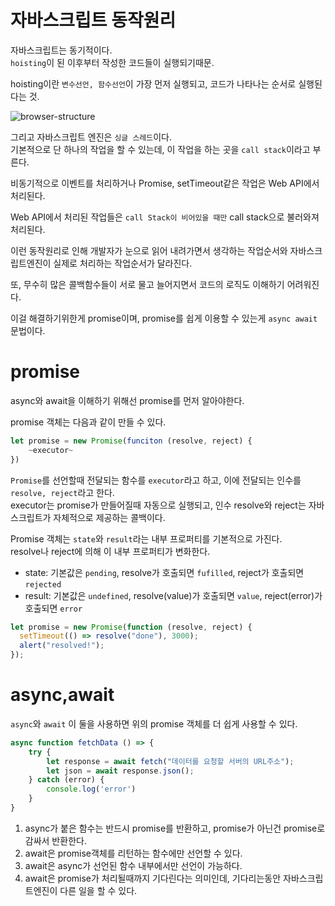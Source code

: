 <br><br>

# 자바스크립트 동작원리

자바스크립트는 동기적이다.  
`hoisting`이 된 이후부터 작성한 코드들이 실행되기때문.

hoisting이란 `변수선언, 함수선언`이 가장 먼저 실행되고, 코드가 나타나는 순서로 실행된다는 것.

![browser-structure](https://user-images.githubusercontent.com/76278794/146628244-903ede34-8a2f-4129-bcd2-62d68298e96d.png)

그리고 자바스크립트 엔진은 `싱글 스레드`이다.  
기본적으로 단 하나의 작업을 할 수 있는데, 이 작업을 하는 곳을 `call stack`이라고 부른다.

비동기적으로 이벤트를 처리하거나 Promise, setTimeout같은 작업은 Web API에서 처리된다.

Web API에서 처리된 작업들은 `call Stack이 비어있을 때만` call stack으로 불러와져 처리된다.

이런 동작원리로 인해 개발자가 눈으로 읽어 내려가면서 생각하는 작업순서와 자바스크립트엔진이 실제로 처리하는 작업순서가 달라진다.

또, 무수히 많은 콜백함수들이 서로 물고 늘어지면서 코드의 로직도 이해하기 어려워진다.

이걸 해결하기위한게 promise이며, promise를 쉽게 이용할 수 있는게 `async await`문법이다.

# promise

async와 await을 이해하기 위해선 promise를 먼저 알아야한다.

promise 객체는 다음과 같이 만들 수 있다.

```js
let promise = new Promise(funciton (resolve, reject) {
    ~executor~
})
```

`Promise`를 선언할때 전달되는 함수를 `executor`라고 하고, 이에 전달되는 인수를 `resolve, reject`라고 한다.  
executor는 promise가 만들어질때 자동으로 실행되고, 인수 resolve와 reject는 자바스크립트가 자체적으로 제공하는 콜백이다.

Promise 객체는 `state`와 `result`라는 내부 프로퍼티를 기본적으로 가진다.  
resolve나 reject에 의해 이 내부 프로퍼티가 변화한다.

- state: 기본값은 `pending`, resolve가 호출되면 `fufilled`, reject가 호출되면 `rejected`
- result: 기본값은 `undefined`, resolve(value)가 호출되면 `value`, reject(error)가 호출되면 `error`

```js
let promise = new Promise(function (resolve, reject) {
  setTimeout(() => resolve("done"), 3000);
  alert("resolved!");
});
```

# async,await

`async`와 `await` 이 둘을 사용하면 위의 promise 객체를 더 쉽게 사용할 수 있다.

```js
async function fetchData () => {
    try {
        let response = await fetch("데이터를 요청할 서버의 URL주소");
        let json = await response.json();
    } catch (error) {
        console.log('error')
    }
}
```

1. async가 붙은 함수는 반드시 promise를 반환하고, promise가 아닌건 promise로 감싸서 반환한다.
2. await은 promise객체를 리턴하는 함수에만 선언할 수 있다.
3. await은 async가 선언된 함수 내부에서만 선언이 가능하다.
4. await은 promise가 처리될때까지 기다린다는 의미인데, 기다리는동안 자바스크립트엔진이 다른 일을 할 수 있다.
